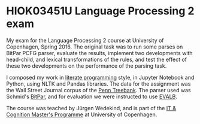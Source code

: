 # HIOK03451U Language Processing 2 exam

My exam for the Language Processing 2 course at University of Copenhagen, Spring 2016. The original task was to run some parses on BitPar PCFG parser, evaluate the results, implement two developments with head-child, and lexical transformations of the rules, and test the effect of these two developments on the performance of the parsing task.

I composed my work in [literate programming](https://en.wikipedia.org/wiki/Literate_Programming) style, in Jupyter Notebook and Python, using NLTK and Pandas libraries. The data for the assignment was the Wall Street Journal corpus of the [Penn Treebank](https://www.cis.upenn.edu/~treebank/). The parser used was Schmid's [BitPar](http://www.cis.uni-muenchen.de/~schmid/tools/BitPar/), and for evaluation we were instructed to use [EVALB](http://nlp.cs.nyu.edu/evalb/).

The course was teached by Jürgen Wedekind, and is part of the [IT & Cognition Master's Programme](http://studies.ku.dk/masters/it-and-cognition) at University of Copenhagen.
